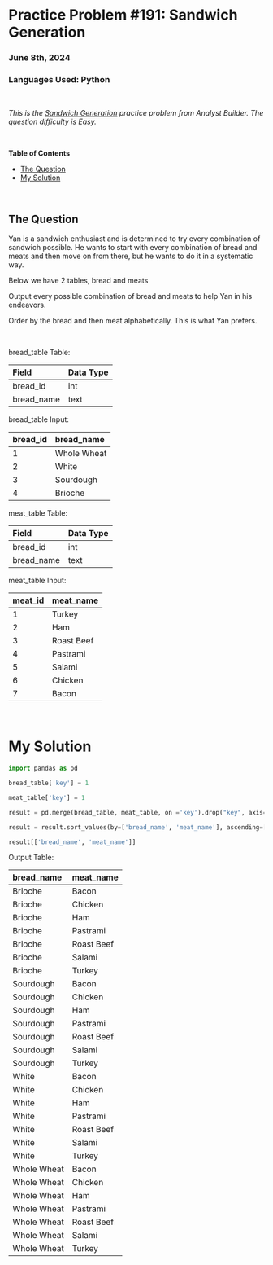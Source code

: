 # **Practice Problem #191: Sandwich Generation**
### June 8th, 2024
### Languages Used: Python

<br>

*This is the [Sandwich Generation](https://www.analystbuilder.com/questions/sandwich-generation-excIi) practice problem from Analyst Builder. The question difficulty is Easy.*

<br>

**Table of Contents**

-   [The Question](#the-question)
-   [My Solution](#my-solution)
  
<br>

## The Question

Yan is a sandwich enthusiast and is determined to try every combination of sandwich possible. He wants to start with every combination of bread and meats and then move on from there, but he wants to do it in a systematic way.

Below we have 2 tables, bread and meats

Output every possible combination of bread and meats to help Yan in his endeavors.

Order by the bread and then meat alphabetically. This is what Yan prefers.

<br>

bread_table Table:

| Field      | Data Type |
| :--------- | :-------- |
| bread_id   | int       |
| bread_name | text      |

bread_table Input:

| bread_id | bread_name  |
| :------- | :---------- |
| 1        | Whole Wheat |
| 2        | White       |
| 3        | Sourdough   |
| 4        | Brioche     |

meat_table Table:

| Field      | Data Type |
| :--------- | :-------- |
| bread_id   | int       |
| bread_name | text      |

meat_table Input:

| meat_id | meat_name  |
| :------ | :--------- |
| 1       | Turkey     |
| 2       | Ham        |
| 3       | Roast Beef |
| 4       | Pastrami   |
| 5       | Salami     |
| 6       | Chicken    |
| 7       | Bacon      |

<br>

# My Solution

``` Python
import pandas as pd

bread_table['key'] = 1

meat_table['key'] = 1

result = pd.merge(bread_table, meat_table, on ='key').drop("key", axis=1) 

result = result.sort_values(by=['bread_name', 'meat_name'], ascending=[True, True])

result[['bread_name', 'meat_name']]
```

Output Table:

| bread_name  | meat_name  |
| :---------- | :--------- |
| Brioche     | Bacon      |
| Brioche     | Chicken    |
| Brioche     | Ham        |
| Brioche     | Pastrami   |
| Brioche     | Roast Beef |
| Brioche     | Salami     |
| Brioche     | Turkey     |
| Sourdough   | Bacon      |
| Sourdough   | Chicken    |
| Sourdough   | Ham        |
| Sourdough   | Pastrami   |
| Sourdough   | Roast Beef |
| Sourdough   | Salami     |
| Sourdough   | Turkey     |
| White       | Bacon      |
| White       | Chicken    |
| White       | Ham        |
| White       | Pastrami   |
| White       | Roast Beef |
| White       | Salami     |
| White       | Turkey     |
| Whole Wheat | Bacon      |
| Whole Wheat | Chicken    |
| Whole Wheat | Ham        |
| Whole Wheat | Pastrami   |
| Whole Wheat | Roast Beef |
| Whole Wheat | Salami     |
| Whole Wheat | Turkey     |
